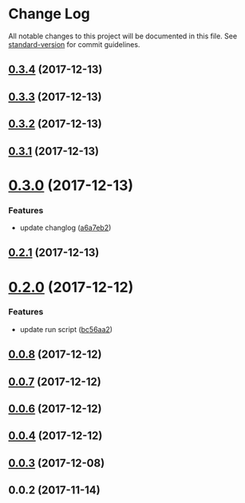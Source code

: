 # Change Log

All notable changes to this project will be documented in this file. See [standard-version](https://github.com/conventional-changelog/standard-version) for commit guidelines.

<a name="0.3.4"></a>
## [0.3.4](https://github.com/skyFi/create-react-web/compare/v0.3.3...v0.3.4) (2017-12-13)



<a name="0.3.3"></a>
## [0.3.3](https://github.com/skyFi/create-react-web/compare/v0.3.2...v0.3.3) (2017-12-13)



<a name="0.3.2"></a>
## [0.3.2](https://github.com/skyFi/create-react-web/compare/v0.3.1...v0.3.2) (2017-12-13)



<a name="0.3.1"></a>
## [0.3.1](https://github.com/skyFi/create-react-web/compare/v0.3.0...v0.3.1) (2017-12-13)



<a name="0.3.0"></a>
# [0.3.0](https://github.com/skyFi/create-react-web/compare/v0.2.0...v0.3.0) (2017-12-13)


### Features

* update changlog ([a6a7eb2](https://github.com/skyFi/create-react-web/commit/a6a7eb2))



<a name="0.2.1"></a>
## [0.2.1](https://github.com/skyFi/create-react-web/compare/v0.2.0...v0.2.1) (2017-12-13)



<a name="0.2.0"></a>
# [0.2.0](https://github.com/skyFi/create-react-web/compare/v0.0.8...v0.2.0) (2017-12-12)


### Features

* update run script ([bc56aa2](https://github.com/skyFi/create-react-web/commit/bc56aa2))



<a name="0.0.8"></a>
## [0.0.8](https://github.com/skyFi/create-react-web/compare/v0.0.7...v0.0.8) (2017-12-12)



<a name="0.0.7"></a>
## [0.0.7](https://github.com/skyFi/create-react-web/compare/v0.0.6...v0.0.7) (2017-12-12)



<a name="0.0.6"></a>
## [0.0.6](https://github.com/skyFi/create-react-web/compare/0.0.5...0.0.6) (2017-12-12)



<a name="0.0.4"></a>
## [0.0.4](https://github.com/skyFi/create-react-web/compare/v0.0.3...0.0.4) (2017-12-12)



<a name="0.0.3"></a>
## [0.0.3](https://github.com/skyFi/create-react-web/compare/v0.0.2...v0.0.3) (2017-12-08)



<a name="0.0.2"></a>
## 0.0.2 (2017-11-14)

